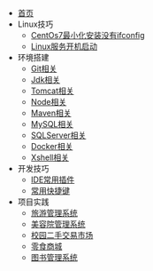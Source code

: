 * [首页](README.md)
* Linux技巧
    * [CentOs7最小化安装没有ifconfig](md/linuxjq/CentOs7最小化安装没有ifconfig.md)
    * [Linux服务开机启动](md/linuxjq/Linux下组件自启动相关步骤.md)
* 环境搭建
    * [Git相关](md/hjdj/Git相关.md)
    * [Jdk相关](md/hjdj/Jdk相关.md)
    * [Tomcat相关](md/hjdj/Tomcat相关.md)
    * [Node相关](md/hjdj/Node相关.md)
    * [Maven相关](md/hjdj/Maven相关.md)
    * [MySQL相关](md/hjdj/MYSQL相关.md)
    * [SQLServer相关](md/hjdj/SQLServer相关.md)
    * [Docker相关](md/hjdj/Docker相关.md)
    * [Xshell相关](https://51.ruyo.net/test/download_xshell_xftp.html)
* 开发技巧
    * [IDE常用插件](md/kfjq/插件相关.md)
    * [常用快捷键](md/kfjq/常用快捷键.md)
* 项目实践
    * [旅游管理系统](md/xmsj/旅游管理系统.md)
    * [美容院管理系统](md/xmsj/美容院管理系统.md)
    * [校园二手交易市场](md/xmsj/校园二手交易市场.md)
    * [零食商城](md/xmsj/零食商城.md)
    * [图书管理系统](md/xmsj/图书管理系统.md)